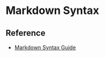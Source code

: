 # Markdown Syntax

## Reference

- [Markdown Syntax Guide](https://sourceforge.net/p/arrowsvisual/discussion/markdown_syntax)
